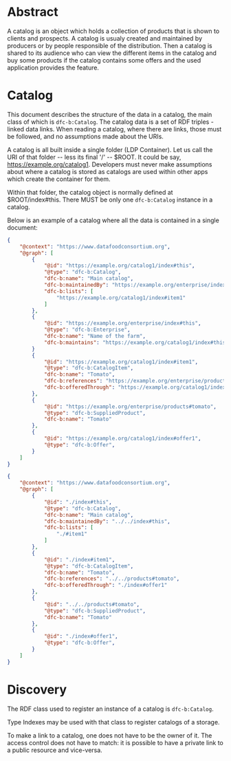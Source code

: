 
# Abstract

A catalog is an object which holds a collection of products that is shown to clients and prospects. A catalog is usualy created and maintained by producers or by people responsible of the distribution. Then a catalog is shared to its audience who can view the different items in the catalog and buy some products if the catalog contains some offers and the used application provides the feature.

# Catalog

This document describes the structure of the data in a catalog, the main class of which is `dfc-b:Catalog`. The catalog data is a set of RDF triples - linked data links. When reading a catalog, where there are links, those must be followed, and no assumptions made about the URIs.

A catalog is all built inside a single folder (LDP Container). Let us call the URI of that folder -- less its final '/' -- $ROOT. It could be say, https://example.org/catalog1. Developers must never make assumptions about where a catalog is stored as catalogs are used within other apps which create the container for them.

Within that folder, the catalog object is normally defined at $ROOT/index#this. There MUST be only one `dfc-b:Catalog` instance in a catalog.

Below is an example of a catalog where all the data is contained in a single document:
```json
{
    "@context": "https://www.datafoodconsortium.org",
    "@graph": [
        {
            "@id": "https://example.org/catalog1/index#this",
            "@type": "dfc-b:Catalog",
            "dfc-b:name": "Main catalog",
            "dfc-b:maintainedBy": "https://example.org/enterprise/index#this",
            "dfc-b:lists": [
                "https://example.org/catalog1/index#item1"
            ]
        },
        {
            "@id": "https://example.org/enterprise/index#this",
            "@type": "dfc-b:Enterprise",
            "dfc-b:name": "Name of the farm",
            "dfc-b:maintains": "https://example.org/catalog1/index#this"
        }
        {
            "@id": "https://example.org/catalog1/index#item1",
            "@type": "dfc-b:CatalogItem",
            "dfc-b:name": "Tomato",
            "dfc-b:references": "https://example.org/enterprise/products#tomato",
            "dfc-b:offeredThrough": "https://example.org/catalog1/index#offer1"
        },
        {
            "@id": "https://example.org/enterprise/products#tomato",
            "@type": "dfc-b:SuppliedProduct",
            "dfc-b:name": "Tomato"
        },
        {
            "@id": "https://example.org/catalog1/index#offer1",
            "@type": "dfc-b:Offer",
        }
    ]
}
```

```json
{
    "@context": "https://www.datafoodconsortium.org",
    "@graph": [
        {
            "@id": "./index#this",
            "@type": "dfc-b:Catalog",
            "dfc-b:name": "Main catalog",
            "dfc-b:maintainedBy": "../../index#this",
            "dfc-b:lists": [
                "./#item1"
            ]
        },
        {
            "@id": "./index#item1",
            "@type": "dfc-b:CatalogItem",
            "dfc-b:name": "Tomato",
            "dfc-b:references": "../../products#tomato",
            "dfc-b:offeredThrough": "./index#offer1"
        },
        {
            "@id": "../../products#tomato",
            "@type": "dfc-b:SuppliedProduct",
            "dfc-b:name": "Tomato"
        },
        {
            "@id": "./index#offer1",
            "@type": "dfc-b:Offer",
        }
    ]
}
```

# Discovery

The RDF class used to register an instance of a catalog is `dfc-b:Catalog`.

Type Indexes may be used with that class to register catalogs of a storage.

To make a link to a catalog, one does not have to be the owner of it. The access control does not have to match: it is possible to have a private link to a public resource and vice-versa. 